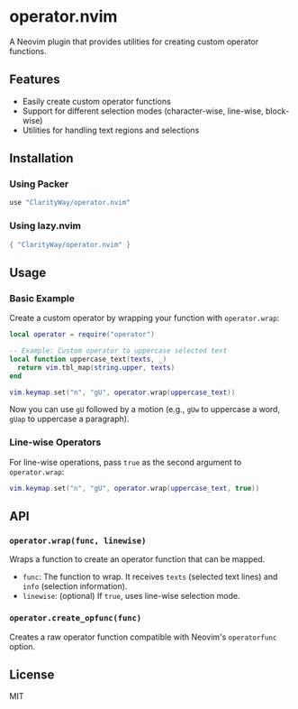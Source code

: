# operator.nvim

A Neovim plugin that provides utilities for creating custom operator functions.

## Features

- Easily create custom operator functions
- Support for different selection modes (character-wise, line-wise, block-wise)
- Utilities for handling text regions and selections

## Installation

### Using Packer

```lua
use "ClarityWay/operator.nvim"
```

### Using lazy.nvim

```lua
{ "ClarityWay/operator.nvim" }
```

## Usage

### Basic Example

Create a custom operator by wrapping your function with `operator.wrap`:

```lua
local operator = require("operator")

-- Example: Custom operator to uppercase selected text
local function uppercase_text(texts, _)
  return vim.tbl_map(string.upper, texts)
end

vim.keymap.set("n", "gU", operator.wrap(uppercase_text))
```

Now you can use `gU` followed by a motion (e.g., `gUw` to uppercase a word, `gUap` to uppercase a paragraph).

### Line-wise Operators

For line-wise operations, pass `true` as the second argument to `operator.wrap`:

```lua
vim.keymap.set("n", "gU", operator.wrap(uppercase_text, true))
```

## API

### `operator.wrap(func, linewise)`

Wraps a function to create an operator function that can be mapped.

- `func`: The function to wrap. It receives `texts` (selected text lines) and `info` (selection information).
- `linewise`: (optional) If `true`, uses line-wise selection mode.

### `operator.create_opfunc(func)`

Creates a raw operator function compatible with Neovim's `operatorfunc` option.

## License

MIT
